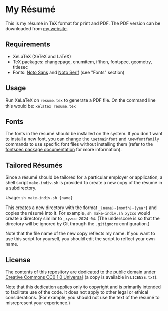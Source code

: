 # My Résumé

This is my résumé in TeX format for print and PDF. The PDF version can be downloaded from [my website](https://objectboxpc.name/resume.pdf).

## Requirements

* XeLaTeX (XeTeX and LaTeX)
* TeX packages: changepage, enumitem, ifthen, fontspec, geometry, titlesec
* Fonts: [Noto Sans](https://fonts.google.com/noto/specimen/Noto+Sans) and [Noto Serif](https://fonts.google.com/noto/specimen/Noto+Serif) (see "Fonts" section)

## Usage

Run XeLaTeX on `resume.tex` to generate a PDF file. On the command line this would be: `xelatex resume.tex`

## Fonts

The fonts in the résumé should be installed on the system. If you don't want to install a new font, you can change the `\setmainfont` and `\newfontfamily` commands to use specific font files without installing them (refer to the [fontspec package documentation](https://ctan.org/pkg/fontspec) for more information).

## Tailored Résumés

Since a résumé should be tailored for a particular employer or application, a shell script `make-indiv.sh` is provided to create a new copy of the résumé in a subdirectory.

Usage: `sh make-indiv.sh {name}`

This creates a new directory with the format `_{name}-{month}-{year}` and copies the résumé into it. For example, `sh make-indiv.sh xyzco` would create a directory similar to `_xyzco-2024-04`. (The underscore is so that the directory will be ignored by Git through the `.gitignore` configuration.)

Note that the file name of the new copy reflects my name. If you want to use this script for yourself, you should edit the script to reflect your own name.

## License

The contents of this repository are dedicated to the public domain under [Creative Commons CC0 1.0 Universal](https://creativecommons.org/publicdomain/zero/1.0/) (a copy is available in `LICENSE.txt`).

Note that this dedication applies only to copyright and is primarily intended to facilitate use of the code. It does not apply to other legal or ethical considerations. (For example, you should not use the text of the résumé to misrepresent your experience.)